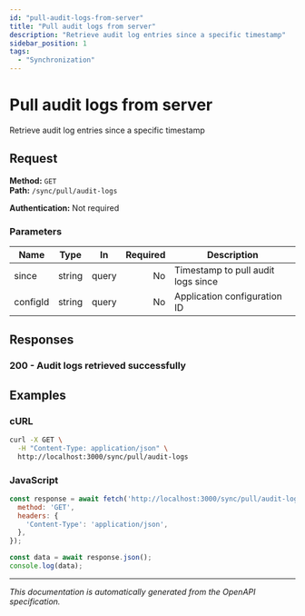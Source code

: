 ```yaml
---
id: "pull-audit-logs-from-server"
title: "Pull audit logs from server"
description: "Retrieve audit log entries since a specific timestamp"
sidebar_position: 1
tags:
  - "Synchronization"
---
```


# Pull audit logs from server

Retrieve audit log entries since a specific timestamp

## Request

**Method:** `GET`  
**Path:** `/sync/pull/audit-logs`

**Authentication:** Not required

### Parameters

| Name | Type | In | Required | Description |
|------|------|----|---------:|-------------|
| since | string | query | No | Timestamp to pull audit logs since |
| configId | string | query | No | Application configuration ID |

## Responses

### 200 - Audit logs retrieved successfully

## Examples

### cURL
```bash
curl -X GET \
  -H "Content-Type: application/json" \
  http://localhost:3000/sync/pull/audit-logs
```

### JavaScript
```javascript
const response = await fetch('http://localhost:3000/sync/pull/audit-logs', {
  method: 'GET',
  headers: {
    'Content-Type': 'application/json',
  },
});

const data = await response.json();
console.log(data);
```

---

*This documentation is automatically generated from the OpenAPI specification.*
